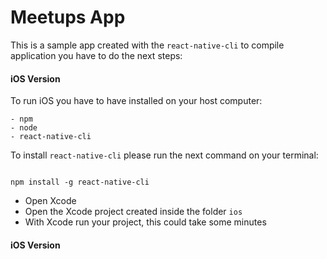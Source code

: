 # Meetups App

This is a sample app created with the `react-native-cli` to compile application you have to do the next steps:

#### iOS Version

To run iOS you have to have installed on your host computer:

````
- npm
- node
- react-native-cli
````

To install `react-native-cli` please run the next command on your terminal:

`````

npm install -g react-native-cli

`````

- Open Xcode
- Open the Xcode project created inside the folder `ios`
- With Xcode run your project, this could take some minutes


#### iOS Version

